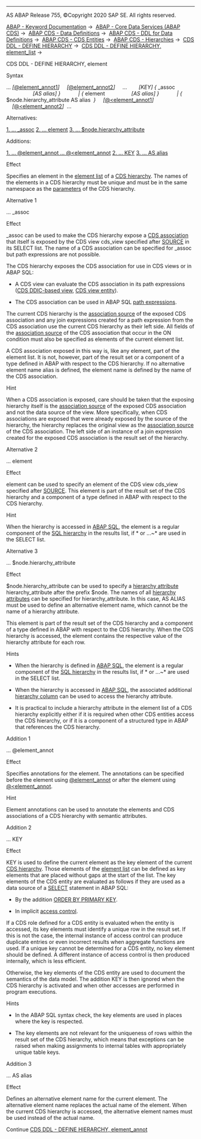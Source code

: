   

* * *

AS ABAP Release 755, ©Copyright 2020 SAP SE. All rights reserved.

[ABAP - Keyword Documentation](https://help.sap.com/doc/abapdocu_755_index_htm/7.55/en-US/abenabap.htm) →  [ABAP - Core Data Services (ABAP CDS)](https://help.sap.com/doc/abapdocu_755_index_htm/7.55/en-US/abencds.htm) →  [ABAP CDS - Data Definitions](https://help.sap.com/doc/abapdocu_755_index_htm/7.55/en-US/abencds_entities.htm) →  [ABAP CDS - DDL for Data Definitions](https://help.sap.com/doc/abapdocu_755_index_htm/7.55/en-US/abencds_f1_ddl_syntax.htm) →  [ABAP CDS - CDS Entities](https://help.sap.com/doc/abapdocu_755_index_htm/7.55/en-US/abencds_view_entity.htm) →  [ABAP CDS - Hierarchies](https://help.sap.com/doc/abapdocu_755_index_htm/7.55/en-US/abencds_hierarchies.htm) →  [CDS DDL - DEFINE HIERARCHY](https://help.sap.com/doc/abapdocu_755_index_htm/7.55/en-US/abencds_f1_define_hierarchy.htm) →  [CDS DDL - DEFINE HIERARCHY, element\_list](https://help.sap.com/doc/abapdocu_755_index_htm/7.55/en-US/abencds_f1_hiera_element_list.htm) → 

CDS DDL - DEFINE HIERARCHY, element

Syntax

... *\[*[@element\_annot1](https://help.sap.com/doc/abapdocu_755_index_htm/7.55/en-US/abencds_f1_hiera_elem_annotation.htm)*\]*
    *\[*[@element\_annot2](https://help.sap.com/doc/abapdocu_755_index_htm/7.55/en-US/abencds_f1_hiera_elem_annotation.htm)*\]*
    ...
       *\[*KEY*\]* *{* \_assoc                   *\[*AS alias*\]* *}*
           *|* *{* element                  *\[*AS alias*\]* *}*
           *|* *{* $node.hierarchy\_attribute AS alias  *}*
    *\[*[@<element\_annot1](https://help.sap.com/doc/abapdocu_755_index_htm/7.55/en-US/abencds_f1_hiera_elem_annotation.htm)*\]*
    *\[*[@<element\_annot2](https://help.sap.com/doc/abapdocu_755_index_htm/7.55/en-US/abencds_f1_hiera_elem_annotation.htm)*\]*  ...

Alternatives:

[1\. ... \_assoc](#!ABAP_ALTERNATIVE_1@1@)
[2\. ... element](#!ABAP_ALTERNATIVE_2@2@)
[3\. ... $node.hierarchy\_attribute](#!ABAP_ALTERNATIVE_3@3@)

Additions:

[1\. ... @element\_annot ... @<element\_annot](#!ABAP_ADDITION_1@1@)
[2\. ... KEY](#!ABAP_ADDITION_2@2@)
[3\. ... AS alias](#!ABAP_ADDITION_3@3@)

Effect

Specifies an element in the [element list](https://help.sap.com/doc/abapdocu_755_index_htm/7.55/en-US/abencds_f1_hiera_element_list.htm) of a [CDS hierarchy](https://help.sap.com/doc/abapdocu_755_index_htm/7.55/en-US/abencds_hierarchy_glosry.htm "Glossary Entry"). The names of the elements in a CDS hierarchy must be unique and must be in the same namespace as the [parameters](https://help.sap.com/doc/abapdocu_755_index_htm/7.55/en-US/abencds_f1_hiera_parameter_list.htm) of the CDS hierarchy.

Alternative 1

... \_assoc

Effect

\_assoc can be used to make the CDS hierarchy expose a [CDS association](https://help.sap.com/doc/abapdocu_755_index_htm/7.55/en-US/abencds_association_glosry.htm "Glossary Entry") that itself is exposed by the CDS view cds\_view specified after [SOURCE](https://help.sap.com/doc/abapdocu_755_index_htm/7.55/en-US/abencds_f1_define_hierarchy.htm) in its SELECT list. The name of a CDS association can be specified for \_assoc but path expressions are not possible.

The CDS hierarchy exposes the CDS association for use in CDS views or in ABAP SQL:

-   A CDS view can evaluate the CDS association in its path expressions ([CDS DDIC-based view](https://help.sap.com/doc/abapdocu_755_index_htm/7.55/en-US/abencds_path_expression_v1.htm), [CDS view entity](https://help.sap.com/doc/abapdocu_755_index_htm/7.55/en-US/abencds_path_expression_v2.htm)).

-   The CDS association can be used in ABAP SQL [path expressions](https://help.sap.com/doc/abapdocu_755_index_htm/7.55/en-US/abenopen_sql_path.htm).

The current CDS hierarchy is the [association source](https://help.sap.com/doc/abapdocu_755_index_htm/7.55/en-US/abenassociation_source_glosry.htm "Glossary Entry") of the exposed CDS association and any join expressions created for a path expression from the CDS association use the current CDS hierarchy as their left side. All fields of the [association source](https://help.sap.com/doc/abapdocu_755_index_htm/7.55/en-US/abenassociation_source_glosry.htm "Glossary Entry") of the CDS association that occur in the ON condition must also be specified as elements of the current element list.

A CDS association exposed in this way is, like any element, part of the element list. It is not, however, part of the result set or a component of a type defined in ABAP with respect to the CDS hierarchy. If no alternative element name alias is defined, the element name is defined by the name of the CDS association.

Hint

When a CDS association is exposed, care should be taken that the exposing hierarchy itself is the [association source](https://help.sap.com/doc/abapdocu_755_index_htm/7.55/en-US/abenassociation_source_glosry.htm "Glossary Entry") of the exposed CDS association and not the data source of the view. More specifically, when CDS associations are exposed that were already exposed by the source of the hierarchy, the hierarchy replaces the original view as the [association source](https://help.sap.com/doc/abapdocu_755_index_htm/7.55/en-US/abenassociation_source_glosry.htm "Glossary Entry") of the CDS association. The left side of an instance of a join expression created for the exposed CDS association is the result set of the hierarchy.

Alternative 2

... element

Effect

element can be used to specify an element of the CDS view cds\_view specified after [SOURCE](https://help.sap.com/doc/abapdocu_755_index_htm/7.55/en-US/abencds_f1_define_hierarchy.htm). This element is part of the result set of the CDS hierarchy and a component of a type defined in ABAP with respect to the CDS hierarchy.

Hint

When the hierarchy is accessed in [ABAP SQL](https://help.sap.com/doc/abapdocu_755_index_htm/7.55/en-US/abenabap_sql_glosry.htm "Glossary Entry"), the element is a regular component of the [SQL hierarchy](https://help.sap.com/doc/abapdocu_755_index_htm/7.55/en-US/abensql_hierarchy_glosry.htm "Glossary Entry") in the results list, if \* or ...~\* are used in the SELECT list.

Alternative 3

... $node.hierarchy\_attribute

Effect

$node.hierarchy\_attribute can be used to specify a [hierarchy attribute](https://help.sap.com/doc/abapdocu_755_index_htm/7.55/en-US/abenhierarchy_attribute_glosry.htm "Glossary Entry") hierarchy\_attribute after the prefix $node. The names of all [hierarchy attributes](https://help.sap.com/doc/abapdocu_755_index_htm/7.55/en-US/abencds_hierarchy_attributes.htm) can be specified for hierarchy\_attribute. In this case, AS ALIAS must be used to define an alternative element name, which cannot be the name of a hierarchy attribute.

This element is part of the result set of the CDS hierarchy and a component of a type defined in ABAP with respect to the CDS hierarchy. When the CDS hierarchy is accessed, the element contains the respective value of the hierarchy attribute for each row.

Hints

-   When the hierarchy is defined in [ABAP SQL](https://help.sap.com/doc/abapdocu_755_index_htm/7.55/en-US/abenabap_sql_glosry.htm "Glossary Entry"), the element is a regular component of the [SQL hierarchy](https://help.sap.com/doc/abapdocu_755_index_htm/7.55/en-US/abensql_hierarchy_glosry.htm "Glossary Entry") in the results list, if \* or ...~\* are used in the SELECT list.

-   When the hierarchy is accessed in [ABAP SQL](https://help.sap.com/doc/abapdocu_755_index_htm/7.55/en-US/abenabap_sql_glosry.htm "Glossary Entry"), the associated additional [hierarchy column](https://help.sap.com/doc/abapdocu_755_index_htm/7.55/en-US/abenhierarchy_column_glosry.htm "Glossary Entry") can be used to access the hierarchy attribute.

-   It is practical to include a hierarchy attribute in the element list of a CDS hierarchy explicitly either if it is required when other CDS entities access the CDS hierarchy, or if it is a component of a structured type in ABAP that references the CDS hierarchy.
    

Addition 1

... @element\_annot

Effect

Specifies annotations for the element. The annotations can be specified before the element using [@element\_annot](https://help.sap.com/doc/abapdocu_755_index_htm/7.55/en-US/abencds_f1_hiera_elem_annotation.htm) or after the element using [@<element\_annot](https://help.sap.com/doc/abapdocu_755_index_htm/7.55/en-US/abencds_f1_hiera_elem_annotation.htm).

Hint

Element annotations can be used to annotate the elements and CDS associations of a CDS hierarchy with semantic attributes.

Addition 2

... KEY

Effect

KEY is used to define the current element as the key element of the current [CDS hierarchy](https://help.sap.com/doc/abapdocu_755_index_htm/7.55/en-US/abencds_hierarchy_glosry.htm "Glossary Entry"). Those elements of the [element list](https://help.sap.com/doc/abapdocu_755_index_htm/7.55/en-US/abencds_f1_hiera_element_list.htm) can be defined as key elements that are placed without gaps at the start of the list. The key elements of the CDS entity are evaluated as follows if they are used as a data source of a [SELECT](https://help.sap.com/doc/abapdocu_755_index_htm/7.55/en-US/abapselect.htm) statement in ABAP SQL:

-   By the addition [ORDER BY PRIMARY KEY](https://help.sap.com/doc/abapdocu_755_index_htm/7.55/en-US/abaporderby_clause.htm).

-   In implicit [access control](https://help.sap.com/doc/abapdocu_755_index_htm/7.55/en-US/abencds_access_control_glosry.htm "Glossary Entry").

If a CDS role defined for a CDS entity is evaluated when the entity is accessed, its key elements must identify a unique row in the result set. If this is not the case, the internal instance of access control can produce duplicate entries or even incorrect results when aggregate functions are used. If a unique key cannot be determined for a CDS entity, no key element should be defined. A different instance of access control is then produced internally, which is less efficient.

Otherwise, the key elements of the CDS entity are used to document the semantics of the data model. The addition KEY is then ignored when the CDS hierarchy is activated and when other accesses are performed in program executions.

Hints

-   In the ABAP SQL syntax check, the key elements are used in places where the key is respected.

-   The key elements are not relevant for the uniqueness of rows within the result set of the CDS hierarchy, which means that exceptions can be raised when making assignments to internal tables with appropriately unique table keys.
    

Addition 3

... AS alias

Effect

Defines an alternative element name for the current element. The alternative element name replaces the actual name of the element. When the current CDS hierarchy is accessed, the alternative element names must be used instead of the actual name.

Continue
[CDS DDL - DEFINE HIERARCHY, element\_annot](https://help.sap.com/doc/abapdocu_755_index_htm/7.55/en-US/abencds_f1_hiera_elem_annotation.htm)